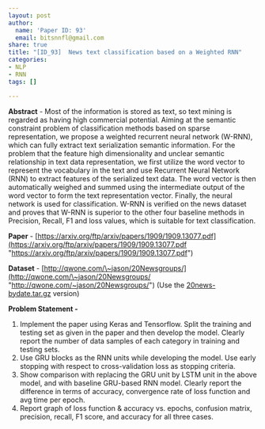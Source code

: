 ```yaml
---
layout: post
author:
  name: 'Paper ID: 93'
  email: bitsnnfl@gmail.com
share: true
title: "[ID_93]  News text classification based on a Weighted RNN"
categories:
- NLP
- RNN
tags: []

---
```

**Abstract** - Most of the information is stored as text, so text mining is regarded as having high commercial potential. Aiming at the semantic constraint problem of classification methods based on sparse representation, we propose a weighted recurrent neural network (W-RNN), which can fully extract text serialization semantic information. For the problem that the feature high dimensionality and unclear semantic relationship in text data representation, we first utilize the word vector to represent the vocabulary in the text and use Recurrent Neural Network (RNN) to extract features of the serialized text data. The word vector is then automatically weighed and summed using the intermediate output of the word vector to form the text representation vector. Finally, the neural network is used for classification. W-RNN is verified on the news dataset and proves that W-RNN is superior to the other four baseline methods in Precision, Recall, F1 and loss values, which is suitable for text classification.

**Paper** - [https://arxiv.org/ftp/arxiv/papers/1909/1909.13077.pdf](https://arxiv.org/ftp/arxiv/papers/1909/1909.13077.pdf "https://arxiv.org/ftp/arxiv/papers/1909/1909.13077.pdf")

**Dataset** - [http://qwone.com/\~jason/20Newsgroups/](http://qwone.com/\~jason/20Newsgroups/ "http://qwone.com/~jason/20Newsgroups/") (Use the [20news-bydate.tar.gz](http://qwone.com/\~jason/20Newsgroups/20news-bydate.tar.gz) version)

**Problem Statement -**

1. Implement the paper using Keras and Tensorflow. Split the training and testing set as given in the paper and then develop the model. Clearly report the number of data samples of each category in training and testing sets.
2. Use GRU blocks as the RNN units while developing the model. Use early stopping with respect to cross-validation loss as stopping criteria.
3. Show comparison with replacing the GRU unit by LSTM unit in the above model, and with baseline GRU-based RNN model. Clearly report the difference in terms of accuracy, convergence rate of loss function and avg time per epoch.
4. Report graph of loss function & accuracy vs. epochs, confusion matrix, precision, recall, F1 score, and accuracy for all three cases.